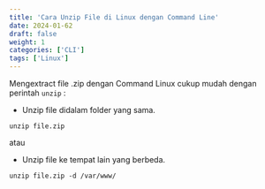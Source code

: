 ```yaml
---
title: 'Cara Unzip File di Linux dengan Command Line'
date: 2024-01-62
draft: false
weight: 1
categories: ['CLI']
tags: ['Linux']
---
```


Mengextract file .zip dengan Command Linux cukup mudah dengan perintah `unzip` :

- Unzip file didalam folder yang sama.

```
unzip file.zip
```

atau 

- Unzip file ke tempat lain yang berbeda.

```
unzip file.zip -d /var/www/
```